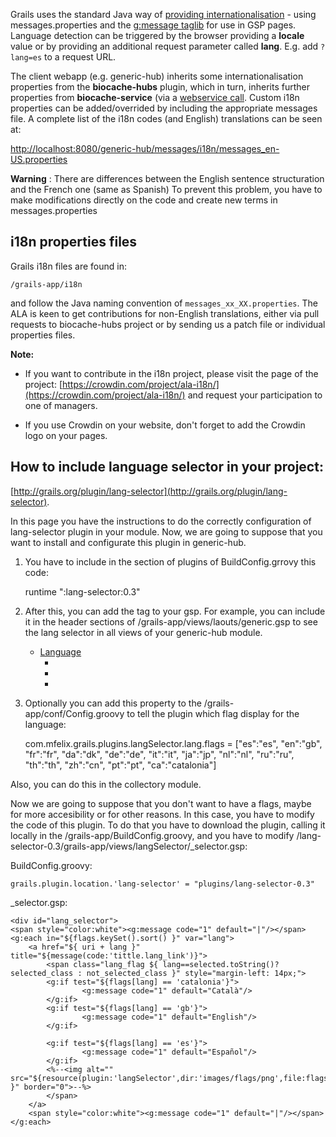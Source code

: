 Grails uses the standard Java way of [providing internationalisation](http://grails.org/doc/latest/guide/i18n.html) - using messages.properties and the [g:message taglib](http://grails.org/doc/latest/ref/Tags/message.html) for use in GSP pages. Language detection can be triggered by the browser providing a **locale** value or by providing an additional request parameter called **lang**. E.g. add `?lang=es` to a request URL.

The client webapp (e.g. generic-hub) inherits some internationalisation properties from the **biocache-hubs** plugin, which in turn, inherits further properties from **biocache-service** (via a [webservice call](biocache.ala.org.au/ws/facets/i18n). Custom i18n properties can be added/overrided by including the appropriate messages file. A complete list of the i18n codes (and English) translations can be seen at: 

[http://localhost:8080/generic-hub/messages/i18n/messages_en-US.properties](http://localhost:8080/generic-hub/messages/i18n/messages_en-US.properties)

__Warning__ : There are differences between the English sentence structuration and the French one (same as Spanish)
To prevent this problem, you have to make modifications directly on the code and create new terms in messages.properties

## i18n properties files
Grails i18n files are found in:

    /grails-app/i18n

and follow the Java naming convention of `messages_xx_XX.properties`. The ALA is keen to get contributions for non-English translations, either via pull requests to biocache-hubs project or by sending us a patch file or individual properties files.

**Note:** 
 * If you want to contribute in the i18n project, please visit the page of the project: [https://crowdin.com/project/ala-i18n/](https://crowdin.com/project/ala-i18n/) and request your participation to one of managers.

 * If you use Crowdin on your website, don't forget to add the Crowdin logo on your pages.

## How to include language selector in your project:

[http://grails.org/plugin/lang-selector](http://grails.org/plugin/lang-selector).

In this page you have the instructions to do the correctly configuration of lang-selector plugin in your module.
Now, we are going to suppose that you want to install and configurate this plugin in generic-hub.

1) You have to include in the section of plugins of BuildConfig.grrovy this code:

    runtime ":lang-selector:0.3"

 2) After this, you can add the tag to your gsp. For example, you can include it in the header sections of /grails-app/views/laouts/generic.gsp to see the lang selector in all views of your generic-hub module. 

    <ul class="nav pull-right">
       <li class="dropdown">
           <a class="dropdown-toggle" data-toggle="dropdown" href="#">Language<b class="caret"></b></a>
           <ul class="dropdown-menu">
               <li><langs:selector langs="ca"/></li>
               <li><langs:selector langs="en"/></li>
               <li><langs:selector langs="es"/></li>
           </ul>
       </li>
    </ul>

3) Optionally you can add this property to the /grails-app/conf/Config.groovy to tell the plugin which flag display for the language:

    com.mfelix.grails.plugins.langSelector.lang.flags = ["es":"es",
                                                     "en":"gb",
                                                     "fr":"fr",
                                                     "da":"dk",
                                                     "de":"de",
                                                     "it":"it",
                                                     "ja":"jp",
                                                     "nl":"nl",
                                                     "ru":"ru",
                                                     "th":"th",
                                                     "zh":"cn",
                                                     "pt":"pt",
                                                     "ca":"catalonia"]
   
Also, you can do this in the collectory module.

Now we are going to suppose that you don't want to have a flags, maybe for more accesibility or for other reasons. In this case, you have to modify the code of this plugin. To do that you have to download the plugin, calling it locally in the /grails-app/BuildConfig.groovy, and you have to modify /lang-selector-0.3/grails-app/views/langSelector/_selector.gsp:

BuildConfig.groovy:

    grails.plugin.location.'lang-selector' = "plugins/lang-selector-0.3"


_selector.gsp:

    <div id="lang_selector">
    <span style="color:white"><g:message code="1" default="|"/></span>
	<g:each in="${flags.keySet().sort() }" var="lang">
		<a href="${ uri + lang }" title="${message(code:'tittle.lang_link')}">
			<span class="lang_flag ${ lang==selected.toString()? selected_class : not_selected_class }" style="margin-left: 14px;">
			<g:if test="${flags[lang] == 'catalonia'}">
			        <g:message code="1" default="Català"/>
			</g:if>
			<g:if test="${flags[lang] == 'gb'}">
			        <g:message code="1" default="English"/>
			</g:if>

			<g:if test="${flags[lang] == 'es'}">
			        <g:message code="1" default="Español"/>
			</g:if>
			<%--<img alt="" src="${resource(plugin:'langSelector',dir:'images/flags/png',file:flags[lang]+'.png') }" border="0">--%>
			</span>
		</a>
		<span style="color:white"><g:message code="1" default="|"/></span>
	</g:each>
</div>


